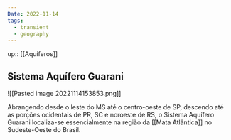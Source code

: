 ```yaml
---
Date: 2022-11-14
tags:
  - transient
  - geography
---
```

up:: [[Aquíferos]]
## Sistema Aquífero Guarani
![[Pasted image 20221114153853.png]]

Abrangendo desde o leste do MS até o centro-oeste de SP, descendo até as porções ocidentais de PR, SC e noroeste de RS, o Sistema Aquífero Guarani localiza-se essencialmente na região da [[Mata Atlântica]] no Sudeste-Oeste do Brasil.
